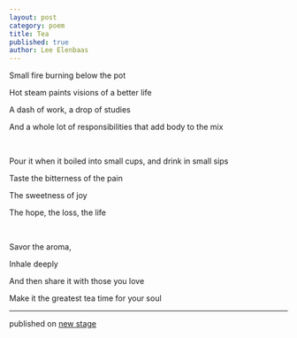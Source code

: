 ```yaml
---
layout: post
category: poem
title: Tea
published: true
author: Lee Elenbaas
---
```

Small fire burning below the pot

Hot steam paints visions of a better life

A dash of work, a drop of studies

And a whole lot of responsibilities that add body to the
mix

<br>

Pour it when it boiled into small cups, and drink in small
sips

Taste the bitterness of the pain

The sweetness of joy

The hope, the loss, the life

<br>

Savor the aroma,

Inhale deeply

And then share it with those you love

Make it the greatest tea time for your soul

---------------------

published on [new stage](http://stage.co.il/Stories/344548)
